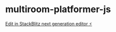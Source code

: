 # multiroom-platformer-js

[Edit in StackBlitz next generation editor ⚡️](https://stackblitz.com/~/github.com/TeSdY14/multiroom-platformer-js)